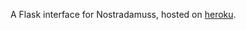 
A Flask interface for Nostradamuss, hosted on [heroku](https://protected-inlet-7875.herokuapp.com/).


